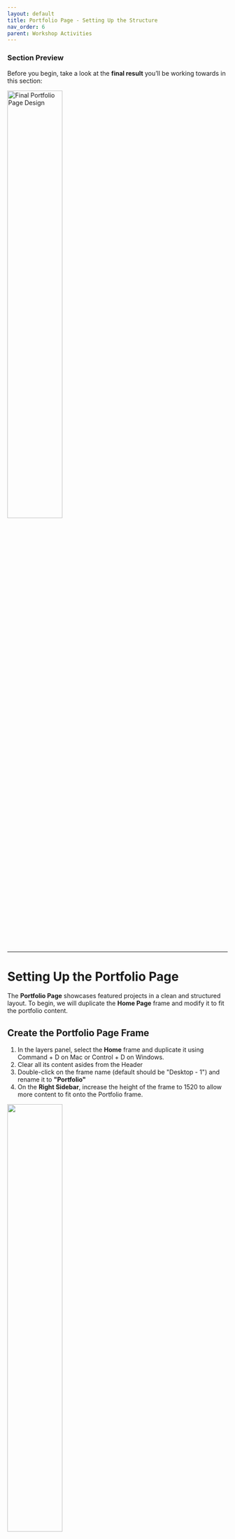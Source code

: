 ```yaml
---
layout: default
title: Portfolio Page - Setting Up the Structure
nav_order: 6
parent: Workshop Activities
---
```


### Section Preview  

Before you begin, take a look at the **final result** you’ll be working towards in this section:  

<img src="images/portfolio-final.jpg" style="width:50%;" alt="Final Portfolio Page Design">  

---

# Setting Up the Portfolio Page  

The **Portfolio Page** showcases featured projects in a clean and structured layout. To begin, we will duplicate the **Home Page** frame and modify it to fit the portfolio content.  

## Create the Portfolio Page Frame
1. In the layers panel, select the **Home** frame and duplicate it using Command + D on Mac or Control + D on Windows.
2. Clear all its content asides from the Header
3. Double-click on the frame name (default should be "Desktop - 1") and rename it to **"Portfolio"** 
4. On the **Right Sidebar**, increase the height of the frame to 1520 to allow more content to fit onto the Portfolio frame.<br>
<img src="images/incr-height.png" style="width:50%;">  

## Adding a Divider Line  

To separate the navigation from the portfolio content, we will add a **thin white line** below the header.  

1. Select the **Portfolio Frame**.  
2. Press **L** to activate the **Line Tool**, or click the **Line** icon from the bottom toolbar.  
3. Click and **drag** to draw a horizontal line under the header.  
4. In the **Right Sidebar**, adjust the line properties:  
   - **Color:** White (#FFFFFF)  
   - **Stroke Weight:** 1px  
   - **Length:** Stretch it from the **left edge of "Home"** to the **right edge of "Contact Me"**.  

   <button onclick="toggle('gif1')">Show/Hide Animation</button>
    <div id="gif1">
    <img src="images/line-portfolio.gif">
    </div>

## Grouping the Header and Divider  

To keep the header and the new divider aligned properly, we will apply **Auto Layout**.  

1. Select both the **Header Group** and the **White Line** in the **Layers Panel**.  
2. **Right-click** and choose **Add Auto Layout** from the menu.  
3. In the **Right Sidebar**, under **Auto Layout Settings**, set the **Vertical Spacing** to **21**.  

    <button onclick="toggle('gif2')">Show/Hide Animation</button>
    <div id="gif2">
    <img src="images/head-div.gif">
    </div>

## Adding the "My Portfolio" Title  

Now, we will add a **title** to introduce the portfolio section.  

1. Ensure the **Portfolio Frame** is selected in the **Layers Panel**.  
2. Press **T** to activate the **Text Tool**, or click the **Text** icon in the bottom toolbar.  
3. Click inside the **Portfolio Frame** and type: "My Portfolio"  
4. In the **Right Sidebar**, set the typography properties:  
- **Font Family:** Noto Serif JP  
- **Font Size:** 48  
- **Font Weight:** Roman
- **Text Color:** White (#FFFFFF)  
- **Text Alignment:** Center  
5. Position the title **below the divider**, ensuring it is centered using the **alignment guides**.  
<img src="images/portfolio-title.png" style="width:50%;">  

## Creating a Single Project Card  

In our design, a **Project Card** consists of an image, a title, and a short description.  

### Creating the Card Structure  

1. Press **R** to activate the **Rectangle Tool**, or click the **Rectangle** icon in the bottom toolbar.  
2. Click and **drag** to create a rectangle that will serve as the **image container**.  
3. In the **Right Sidebar**, set the image dimensions to:  
- **Width:** 519  
- **Height:** 338  
4. In the **Fill** section of the right sidebar, click the **color box**, then select the **Image** icon and upload the image that is titled "people-fashion-show".  
<img src="images/rect-image.png" style="width:100%;">  
5. Press **T** to add a text layer below the image and type a **project title**, such as: "Paris Fashion Week"
6. Adjust the text properties:  
- **Font Family:** Noto Serif JP 
- **Font Size:** 20  
- **Font Weight:** Roman  
- **Text Color:** White (#FFFFFF) 
- **Text Case:** Uppercase  
  
7. Add another text layer below for the **project description**, keeping it to **two lines max**: 
  ```
Styled a statement runway show featuring bold silhouettes and intricate textures, celebrating modern couture in the heart of Paris.
  ```
8. In the **Layers Panel**, select the **image, title, and description**, and use the shortcut **Shift + A** to create an **Auto Layout**. 
9. Adjust the vertical spacing between elements to 16

10. In the layers panel, select the auto layout we just created and add a bottom border by heading over to the right sidebar to configure the following settings:
<img src="images/bottom-border.png" style="width:300px;">  

## Duplicating and Replacing Content  

Now, let's create another project card by duplicating the current one and replacing the content.  

1. In the layers panel, select the auto layout that we recently created.  
2. **Right-click** and select **Duplicate**.  
3. Replace the **image, title, and description** with the following:  
- **Title:** Styling Celebrities, Fall 2024
- **Image:** the image titled "hanging-brown-clothes"
- **Description:**  
  ```
  Curating chic and cozy looks for A-list clients for simple everyday outings in the Fall.
  ```  

Ensure that all project descriptions fit into **two lines max** for consistency.  


## Adding a Quote  

Now, let’s add a fashion-related quote after the second project card.

1. Press **T** to create a new text layer.  
2. Type the following quote:  
  ```
“Style is a way to say who you are without having to speak.” – Rachel Zoe
  ```

3. In the **Right Sidebar**, set the typography properties:  
- **Font Family:** Noto Serif SP
- **Font Size:** 16  
- **Font Weight:** Roman  
- **Text Color:** White (#FFFFFF)  
- **Text Alignment:** Left  
4. Adjust the width of the text layer to 214 so that it fits into about three lines
5. Position the quote **to the right of the project cards**.  
<img src="images/right-quote.png" style="width:60%;">  


## Creating a Horizontal Auto Layout  

Now, we will **group the two project cards and the quote** into a horizontal Auto Layout.  

1. Select the **two project cards and the quote**.  
2. **Right-click** and choose **Add Auto Layout**.  
3. In the **Right Sidebar**, set the **direction to horizontal** and adjust the **spacing** to 30


## Duplicating the Horizontal Auto Layout  

Now, let’s create the second row of projects by duplicating the first horizontal Auto Layout and placing it below.  

1. Select the **Horizontal Auto Layout** in the **Layers Panel**.  
2. **Right-click** and choose **Duplicate**.  
3. Drag the new Auto Layout **below the first one**.  
4. **Rearrange the quote** so that it is placed **first** in this row. You can do this easily by selecting the text layer and hitting the left arrow key on your keyboard.
5. Replace the quote in this new Auto Layout with:
 ```
“Fashion is the armor to survive the reality of everyday life.” – Bill Cunningham
  ```
6. Replace the **images, titles, and descriptions** with the remaining content:
<br/>
- **Title:** Bridal Elegance at Mumbai 
- **Image:** the image titled "standing-lady-fashion-show"
- **Description:**  
  ```
  Designed a regal bridal look blending delicate embroidery and contemporary tailoring for a runway showcase in India.
  ```  
  
<br/>

- **Title:** Vogue Italia
- **Image:** the image titled "woman-in-black-and-white"
- **Description:**  
  ```
  Created a striking high-fashion editorial look, playing with curls, contrast, and avant-garde styling for a bold magazine spread.
  ```  

Ensure that each project description is **no longer than two lines** for a clean look.  

<img src="images/left-quote.png" style="width:100%;">  

## Creating the Footer  

To complete the **Portfolio Page**, we will add a simple footer with a copyright notice and a horizontal line for separation.  

### Copying the Header Line  

1. Select the **Portfolio Frame**.  
2. Press **L** to activate the **Line Tool**, or click the **Line** icon from the bottom toolbar.  
3. Near the bottom of the frame, click and **drag** to draw a horizontal line. Ensure that the line **stretches across the same width** as the one in the header.
4. In the **Right Sidebar**, adjust the line properties:  
   - **Color:** White (#FFFFFF)  
   - **Stroke Weight:** 1px  

### Adding the Copyright Text  

1. Press **T** to activate the **Text Tool**, or click the **Text** icon in the bottom toolbar.  
2. Click below the newly placed line and type:  
```
 © Copyright <insert current year> - Evelyne Stark
```

3. In the **Right Sidebar**, set the typography properties:  
- **Font Family:** Noto Serif SP 
- **Font Size:** 16  
- **Font Weight:** Roman  
- **Text Color:** White (#FFFFFF)  
- **Text Alignment:** Center  
<img src="images/copyright.png" style="width:100%;">  
---

Now that the **footer is complete**, the Portfolio Page is fully designed! The next step is **adding an animation** to link the **Portfolio navigation link** and the **"My Portfolio" button** on the Home Page to the Portfolio Page

<script>  

    function toggle(input) {
        var x = document.getElementById(input);
        if (x.style.display === "none") {
            x.style.display = "block";
        } else {
            x.style.display = "none";
        }
    }
</script>

[NEXT STEP: Adding Page Transition Animations](linking-across-pages.html){: .btn .btn-blue }  
